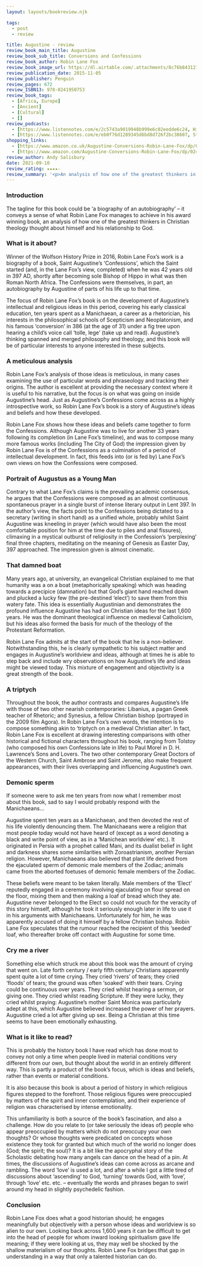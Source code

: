 ```yaml
---
layout: layouts/bookreview.njk

tags:
  - post
  - review

title: Augustine - review
review_book_main_title: Augustine
review_book_sub_title: Conversions and Confessions
review_book_author: Robin Lane Fox
review_book_image_url: https://dl.airtable.com/.attachments/8c76b843121cfe1f835fbdb82a461c5d/7c9a7b23/0241950759.02._SCL_.jpg
review_publication_date: 2015-11-05
review_publisher: Penguin
review_pages: 672
review_ISBN13: 978-0241950753
review_book_tags:
  - [Africa, Europe]
  - [Ancient]
  - [Cultural]
  - []
review_podcasts:
  - [https://www.listennotes.com/e/2c5743a9019948b999e6c02eedde6c24, History Extra podcast, Wolfson History Prizes Nazi camps and St Augustine]
  - [https://www.listennotes.com/e/eb0f76d1289345d6bd8d726f2bc38607, Start the Week, Augustine Desire Doing good]
shopping_links:
  - [https://www.amazon.co.uk/Augustine-Conversions-Robin-Lane-Fox/dp/0241950759/, Amazon UK, Amazon UK book link]
  - [https://www.amazon.com/Augustine-Conversions-Robin-Lane-Fox/dp/0241950759/, Amazon US, Amazon US book link]
review_author: Andy Salisbury
date: 2021-09-10
review_rating: ★★★★☆
review_summary: '<p>An analysis of how one of the greatest thinkers in Christian theology thought about himself and his relationship to God, Augustine’s ideas spanned and merged philosophy and theology, and this history book will be of particular interests to anyone interested in these subjects.</p><p>A highly talented historian, Robin Lane Fox engages meaningfully but objectively with this person whose ideas and worldview is so alien to our own: tolle, lege!</p>'
---
```

### Introduction

The tagline for this book could be ‘a biography of an autobiography’ – it conveys a sense of what Robin Lane Fox manages to achieve in his award winning book, an analysis of how one of the greatest thinkers in Christian theology thought about himself and his relationship to God.

### What is it about?

Winner of the Wolfson History Prize in 2016, Robin Lane Fox’s work is a biography of a book, Saint Augustine’s ‘Confessions’, which the Saint started (and, in the Lane Fox’s view, completed) when he was 42 years old in 397 AD, shortly after becoming sole Bishop of Hippo in what was then Roman North Africa. The Confessions were themselves, in part, an autobiography by Augustine of parts of his life up to that time.

The focus of Robin Lane Fox’s book is on the development of Augustine’s intellectual and religious ideas in this period, covering his early classical education, ten years spent as a Manichaean, a career as a rhetorician, his interests in the philosophical schools of Scepticism and Neoplatonism, and his famous ‘conversion’ in 386 (at the age of 31) under a fig tree upon hearing a child’s voice call ‘tolle, lege’ (take up and read). Augustine’s thinking spanned and merged philosophy and theology, and this book will be of particular interests to anyone interested in these subjects.

### A meticulous analysis

Robin Lane Fox’s analysis of those ideas is meticulous, in many cases examining the use of particular words and phraseology and tracking their origins. The author is excellent at providing the necessary context where it is useful to his narrative, but the focus is on what was going on inside Augustine’s head. Just as Augustine’s Confessions come across as a highly introspective work, so Robin Lane Fox’s book is a story of Augustine’s ideas and beliefs and how these developed.

Robin Lane Fox shows how these ideas and beliefs came together to form the Confessions. Although Augustine was to live for another 33 years following its completion (in Lane Fox’s timeline), and was to compose many more famous works (including The City of God) the impression given by Robin Lane Fox is of the Confessions as a culmination of a period of intellectual development. In fact, this feeds into (or is fed by) Lane Fox’s own views on how the Confessions were composed.

### Portrait of Augustus as a Young Man

Contrary to what Lane Fox’s claims is the prevailing academic consensus, he argues that the Confessions were composed as an almost continuous spontaneous prayer in a single burst of intense literary output in Lent 397. In the author’s view, the facts point to the Confessions being dictated to a secretary (writing in short hand) as a unified whole, probably whilst Saint Augustine was kneeling in prayer (which would have also been the most comfortable position for him at the time due to piles and anal fissures), climaxing in a mystical outburst of religiosity in the Confession’s ‘perplexing’ final three chapters, meditating on the meaning of Genesis as Easter Day, 397 approached. The impression given is almost cinematic.

### That damned boat

Many years ago, at university, an evangelical Christian explained to me that humanity was a on a boat (metaphorically speaking) which was heading towards a precipice (damnation) but that God’s giant hand reached down and plucked a lucky few (the pre-destined ‘elect’) to save them from this watery fate. This idea is essentially Augustinian and demonstrates the profound influence Augustine has had on Christian ideas for the last 1,600 years. He was the dominant theological influence on medieval Catholicism, but his ideas also formed the basis for much of the theology of the Protestant Reformation.

Robin Lane Fox admits at the start of the book that he is a non-believer. Notwithstanding this, he is clearly sympathetic to his subject matter and engages in Augustine’s worldview and ideas, although at times he is able to step back and include wry observations on how Augustine’s life and ideas might be viewed today. This mixture of engagement and objectivity is a great strength of the book.

### A triptych

Throughout the book, the author contrasts and compares Augustine’s life with those of two other nearish contemporaries: Libanius, a pagan Greek teacher of Rhetoric; and Synesius, a fellow Christian bishop (portrayed in the 2009 film Agora). In Robin Lane Fox’s own words, the intention is to compose something akin to ‘triptych on a medieval Christian alter’. In fact, Robin Lane Fox is excellent at drawing interesting comparisons with other historical and fictional characters throughout his book, ranging from Tolstoy (who composed his own Confessions late in life) to Paul Morel in D. H. Lawrence’s Sons and Lovers. The two other contemporary Great Doctors of the Western Church, Saint Ambrose and Saint Jerome, also make frequent appearances, with their lives overlapping and influencing Augustine’s own.

### Demonic sperm

If someone were to ask me ten years from now what I remember most about this book, sad to say I would probably respond with the Manichaeans…

Augustine spent ten years as a Manichaean, and then devoted the rest of his life violently denouncing them. The Manichaeans were a religion that most people today would not have heard of (except as a word denoting a black and write point of view, as in a ‘Manichean worldview’ etc.). It originated in Persia with a prophet called Mani, and its dualist belief in light and darkness shares some similarities with Zoroastrianism, another Persian religion. However, Manichaeans also believed that plant life derived from the ejaculated sperm of demonic male members of the Zodiac; animals came from the aborted foetuses of demonic female members of the Zodiac.

These beliefs were meant to be taken literally. Male members of the ‘Elect’ reputedly engaged in a ceremony involving ejaculating on flour spread on the floor, mixing them and then making a loaf of bread which they ate. Augustine never belonged to the Elect so could not vouch for the veracity of this story himself, although he took it seriously enough later in life to use it in his arguments with Manichaeans. Unfortunately for him, he was apparently accused of doing it himself by a fellow Christian bishop. Robin Lane Fox speculates that the rumour reached the recipient of this ‘seeded’ loaf, who thereafter broke off contact with Augustine for some time.

### Cry me a river

Something else which struck me about this book was the amount of crying that went on. Late forth century / early fifth century Christians apparently spent quite a lot of time crying. They cried ‘rivers’ of tears; they cried ‘floods’ of tears; the ground was often ‘soaked’ with their tears. Crying could be continuous over years. They cried whilst hearing a sermon, or giving one. They cried whilst reading Scripture. If they were lucky, they cried whilst praying: Augustine’s mother Saint Monica was particularly adept at this, which Augustine believed increased the power of her prayers. Augustine cried a lot after giving up sex. Being a Christian at this time seems to have been emotionally exhausting.

### What is it like to read?

This is probably the history book I have read which has done most to convey not only a time when people lived in material conditions very different from our own, but thought about the world in an entirely different way. This is partly a product of the book’s focus, which is ideas and beliefs, rather than events or material conditions.

It is also because this book is about a period of history in which religious figures stepped to the forefront. Those religious figures were preoccupied by matters of the spirit and inner contemplation, and their experience of religion was characterised by intense emotionality.

This unfamiliarity is both a source of the book’s fascination, and also a challenge. How do you relate to (or take seriously the ideas of) people who appear preoccupied by matters which do not preoccupy your own thoughts? Or whose thoughts were predicated on concepts whose existence they took for granted but which much of the world no longer does (God; the spirit; the soul)? It is a bit like the apocryphal story of the Scholastic debating how many angels can dance on the head of a pin. At times, the discussions of Augustine’s ideas can come across as arcane and rambling. The word ‘love’ is used a lot, and after a while I got a little tired of discussions about ‘ascending’ to God, ‘turning’ towards God, with ‘love’, through ‘love’ etc. etc. – eventually the words and phrases began to swirl around my head in slightly psychedelic fashion.

### Conclusion

Robin Lane Fox does what a good historian should; he engages meaningfully but objectively with a person whose ideas and worldview is so alien to our own. Looking back across 1,600 years it can be difficult to get into the head of people for whom inward looking spiritualism gave life meaning; if they were looking at us, they may well be shocked by the shallow materialism of our thoughts. Robin Lane Fox bridges that gap in understanding in a way that only a talented historian can do.